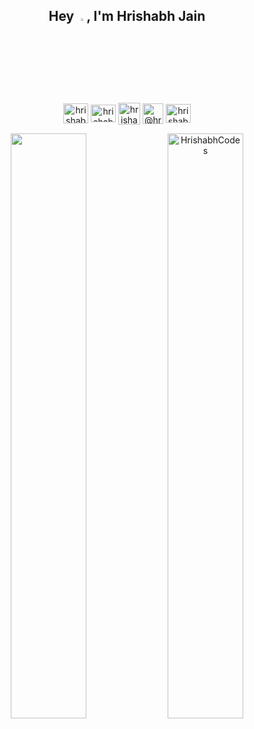 <h2 align="center">Hey <img src="https://github.com/TheDudeThatCode/TheDudeThatCode/blob/master/Assets/Hi.gif" width="3%" style="margin-top: 2px;">, I'm Hrishabh Jain</h2>

<p align="center">
<a href="https://twitter.com/hrishabh_hj" target="blank"><img align="center" src="https://i.pinimg.com/736x/dc/14/bf/dc14bf8657854c461a858844f8d04009.jpg" alt="hrishabhcodes" height="32" width="40" /></a>
<a href="https://linkedin.com/in/hrishabh-jain" target="blank"><img align="center" src="https://raw.githubusercontent.com/rahuldkjain/github-profile-readme-generator/master/src/images/icons/Social/linked-in-alt.svg" alt="hrishabh-jain" height="28" width="40" /></a>
<a style="padding-top: 2px;" href="https://www.leetcode.com/hrishabhcodes" target="blank"><img align="center" src="https://upload.wikimedia.org/wikipedia/commons/1/19/LeetCode_logo_black.png" alt="hrishabhcodes" height="35"  /></a>
<a href="https://medium.com/@hrishabhcodes" target="blank"><img align="center" src="https://cdn.iconscout.com/icon/free/png-256/free-medium-3855923-3201557.png?f=webp&w=128" alt="@hrishabhcodes" height="33" width="33" /></a>
<a href="https://instagram.com/hrishabh.hj" target="blank"><img align="center" src="https://raw.githubusercontent.com/rahuldkjain/github-profile-readme-generator/master/src/images/icons/Social/instagram.svg" alt="hrishabh.hj" height="30" width="40" /></a>
</p>

<p align="center">
  <img width="49%" src="https://github-readme-streak-stats.herokuapp.com?user=HrishabhCodes&hide_border=true&date_format=M%20j%5B%2C%20Y%5D)" />
  <img width="49%" src="https://github-readme-stats.vercel.app/api?username=hrishabhcodes&rank_icon=github&hide_border=true" alt="HrishabhCodes" />
</p>

 <!--<img width="28%" src="https://github-readme-stats.vercel.app/api/top-langs/?username=hrishabhcodes&hide=jupyter%20notebook" alt="HrishabhCodes" />-->

<!-- ![](https://api.visitorbadge.io/api/VisitorHit?user=hrishabhcodes&repo=github-visitors-badge&countColor=00000) -->
<!-- ![](https://komarev.com/ghpvc/?username=hrishabhcodes&color=orange&style=for-the-badge) -->

<!--
**HrishabhCodes/HrishabhCodes** is a ✨ _special_ ✨ repository because its `README.md` (this file) appears on your GitHub profile.

Here are some ideas to get you started:

- 🔭 I’m currently working on ...
- 🌱 I’m currently learning ...
- 👯 I’m looking to collaborate on ...
- 🤔 I’m looking for help with ...
- 💬 Ask me about ...
- 📫 How to reach me: ...
- 😄 Pronouns: ...
- ⚡ Fun fact: ...
-->


